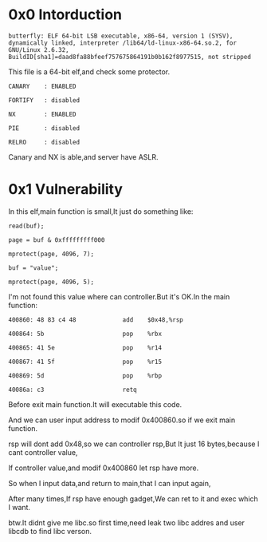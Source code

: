0x0 Intorduction
================

`butterfly: ELF 64-bit LSB executable, x86-64, version 1 (SYSV), dynamically linked, interpreter /lib64/ld-linux-x86-64.so.2, for GNU/Linux 2.6.32, BuildID[sha1]=daad8fa88bfeef757675864191b0b162f8977515, not stripped`

This file is a 64-bit elf,and check some protector.


	CANARY    : ENABLED

	FORTIFY   : disabled

	NX        : ENABLED

	PIE       : disabled

	RELRO     : disabled

Canary and NX is able,and server have ASLR.

0x1 Vulnerability
=================

In this elf,main function is small,It just do something like:


	read(buf);

	page = buf & 0xfffffffff000

	mprotect(page, 4096, 7);

	buf = "value";

	mprotect(page, 4096, 5);

I'm not found this value where can controller.But it's OK.In the main function:


	400860:	48 83 c4 48          	add    $0x48,%rsp
	
	400864:	5b                   	pop    %rbx
	
	400865:	41 5e                	pop    %r14
	
	400867:	41 5f                	pop    %r15
	
	400869:	5d                   	pop    %rbp
	
	40086a:	c3                   	retq  

Before exit main function.It will executable this code.

And we can user input address to modif 0x400860.so if we exit main function.

rsp will dont add 0x48,so we can controller rsp,But It just 16 bytes,because I cant controller value,

If controller value,and modif 0x400860 let rsp have more.

So when I input data,and return to main,that I can input again,

After many times,If rsp have enough gadget,We can ret to it and exec which I want.

btw.It didnt give me libc.so first time,need leak two libc addres and user libcdb to find libc verson.

